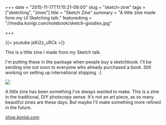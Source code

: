 +++
date = "2015-11-17T11:15:21-08:00"
slug = "sketch-zine"
tags = ["sketching", "zines"]
title = "Sketch Zine"
summary = "A little zine made form my UI Sketching talk."
featuredimg = "//media.konigi.com/notebook/sketch-goodies.jpg"

+++

<div class="video">{{< youtube jsKi2z_uRCk >}}</div>

This is a little zine I made from my Sketch talk.

I'm putting these in the package when people buy a sketchbook. I'll be sending one out soon to everyone who already purchased a book. Still working on setting up international shipping. :)

<a href="http://shop.konigi.com"><img src="http://media.konigi.com/notebook/sketch-goodies.jpg" /></a>

A little zine has been something I've always wanted to make. This is a zine in the traditional, DIY photocopy sense. It's not an art piece, as so many beautiful zines are these days. But maybe I'll make something more refined in the future.

<a class="button is-info" href="http://shop.konigi.com">shop.konigi.com</a>
